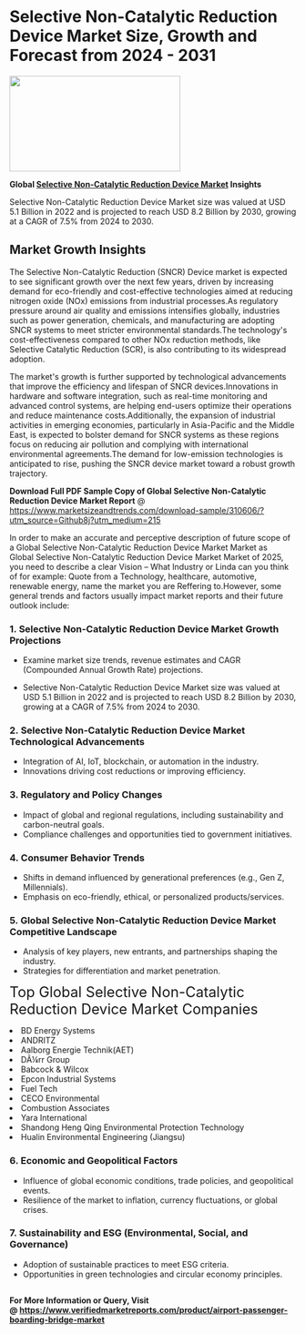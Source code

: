 <H1>Selective Non-Catalytic Reduction Device Market Size, Growth and Forecast from 2024 - 2031</H1><img class="aligncenter size-medium wp-image-584254" src="https://thirdeyenews.in/wp-content/uploads/2024/09/Global-Market-Research-300x168.jpeg" alt="" width="300" height="168" /><p><strong>Global&nbsp;<a href="https://www.marketsizeandtrends.com/download-sample/310606/?utm_source=Github8j?utm_medium=215">Selective Non-Catalytic Reduction Device Market</a> Insights</strong></p><p>Selective Non-Catalytic Reduction Device Market size was valued at USD 5.1 Billion in 2022 and is projected to reach USD 8.2 Billion by 2030, growing at a CAGR of 7.5% from 2024 to 2030.</p><p><h2>Market Growth Insights</h2> <p>The Selective Non-Catalytic Reduction (SNCR) Device market is expected to see significant growth over the next few years, driven by increasing demand for eco-friendly and cost-effective technologies aimed at reducing nitrogen oxide (NOx) emissions from industrial processes.As regulatory pressure around air quality and emissions intensifies globally, industries such as power generation, chemicals, and manufacturing are adopting SNCR systems to meet stricter environmental standards.The technology's cost-effectiveness compared to other NOx reduction methods, like Selective Catalytic Reduction (SCR), is also contributing to its widespread adoption.</p> <p>The market's growth is further supported by technological advancements that improve the efficiency and lifespan of SNCR devices.Innovations in hardware and software integration, such as real-time monitoring and advanced control systems, are helping end-users optimize their operations and reduce maintenance costs.Additionally, the expansion of industrial activities in emerging economies, particularly in Asia-Pacific and the Middle East, is expected to bolster demand for SNCR systems as these regions focus on reducing air pollution and complying with international environmental agreements.The demand for low-emission technologies is anticipated to rise, pushing the SNCR device market toward a robust growth trajectory.</p> <p><span class=""><strong>Download Full PDF Sample Copy of Global Selective Non-Catalytic Reduction Device Market Report</strong> @ <a href="https://www.marketsizeandtrends.com/download-sample/310606/?utm_source=Github8j?utm_medium=215" target="_blank">https://www.marketsizeandtrends.com/download-sample/310606/?utm_source=Github8j?utm_medium=215</a></span></p><p>In order to make an accurate and perceptive description of future scope of a Global&nbsp;Selective Non-Catalytic Reduction Device Market Market as Global&nbsp;Selective Non-Catalytic Reduction Device Market Market of 2025, you need to describe a clear Vision &ndash; What Industry or Linda can you think of for example: Quote from a Technology, healthcare, automotive, renewable energy, name the market you are Reffering to.However, some general trends and factors usually impact market reports and their future outlook include:</p><h3>1.&nbsp;<strong>Selective Non-Catalytic Reduction Device Market Growth Projections</strong></h3><ul><li>Examine market size trends, revenue estimates and CAGR (Compounded Annual Growth Rate) projections.</li><li><p>Selective Non-Catalytic Reduction Device Market size was valued at USD 5.1 Billion in 2022 and is projected to reach USD 8.2 Billion by 2030, growing at a CAGR of 7.5% from 2024 to 2030.</p></li></ul><h3>2.&nbsp;<strong>Selective Non-Catalytic Reduction Device Market Technological Advancements</strong></h3><ul><li>Integration of AI, IoT, blockchain, or automation in the industry.</li><li>Innovations driving cost reductions or improving efficiency.</li></ul><h3>3.&nbsp;<strong>Regulatory and Policy Changes</strong></h3><ul><li>Impact of global and regional regulations, including sustainability and carbon-neutral goals.</li><li>Compliance challenges and opportunities tied to government initiatives.</li></ul><h3>4.&nbsp;<strong>Consumer Behavior Trends</strong></h3><ul><li>Shifts in demand influenced by generational preferences (e.g., Gen Z, Millennials).</li><li>Emphasis on eco-friendly, ethical, or personalized products/services.</li></ul><h3>5.&nbsp;<strong>Global Selective Non-Catalytic Reduction Device Market Competitive Landscape</strong></h3><ul><li>Analysis of key players, new entrants, and partnerships shaping the industry.</li><li>Strategies for differentiation and market penetration.</li></ul><p data-pm-slice="1 1 []"><span style="color: inherit; font-family: inherit; font-size: 25px;">Top Global Selective Non-Catalytic Reduction Device Market Companies</span></p><div class="" data-test-id=""><p><li>BD Energy Systems</li><li> ANDRITZ</li><li> Aalborg Energie Technik(AET)</li><li> DÃ¼rr Group</li><li> Babcock & Wilcox</li><li> Epcon Industrial Systems</li><li> Fuel Tech</li><li> CECO Environmental</li><li> Combustion Associates</li><li> Yara International</li><li> Shandong Heng Qing Environmental Protection Technology</li><li> Hualin Environmental Engineering (Jiangsu)</li></p></div><h3>6.&nbsp;<strong>Economic and Geopolitical Factors</strong></h3><ul><li>Influence of global economic conditions, trade policies, and geopolitical events.</li><li>Resilience of the market to inflation, currency fluctuations, or global crises.</li></ul><h3>7.&nbsp;<strong>Sustainability and ESG (Environmental, Social, and Governance)</strong></h3><ul><li>Adoption of sustainable practices to meet ESG criteria.</li><li>Opportunities in green technologies and circular economy principles.</li></ul><h2><strong style="font-size: 14px;">For More Information or Query, Visit @&nbsp;</strong><a style="background-color: #ffffff; font-size: 14px;" href="https://www.marketsizeandtrends.com/report/selective-non-catalytic-reduction-device-market/" target="_blank">https://www.verifiedmarketreports.com/product/airport-passenger-boarding-bridge-market</a></h2>
